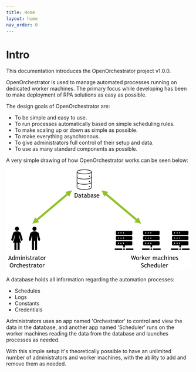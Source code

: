```yaml
---
title: Home
layout: home
nav_order: 0
---
```


# Intro

This documentation introduces the OpenOrchestrator project v1.0.0.

OpenOrchestrator is used to manage automated processes running on dedicated worker machines.
The primary focus while developing has been to make deployment of RPA solutions as easy as possible.

The design goals of OpenOrchestrator are:

- To be simple and easy to use.
- To run processes automatically based on simple scheduling rules.
- To make scaling up or down as simple as possible.
- To make everything asynchronous.
- To give administrators full control of their setup and data.
- To use as many standard components as possible.

A very simple drawing of how OpenOrchestrator works can be seen below:

![Architecture](docs/images/architecture.png)

A database holds all information regarding the automation processes:

- Schedules
- Logs
- Constants
- Credentials

Administrators uses an app named 'Orchestrator' to control and view the data in the database,
and another app named 'Scheduler' runs on the worker machines reading the data from the database
and launches processes as needed.

With this simple setup it's theoretically possible to have an unlimited number of administrators 
and worker machines, with the ability to add and remove them as needed.
